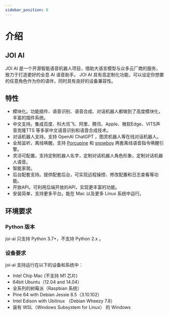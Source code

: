 ```yaml
---
sidebar_position: 0
---
```


# 介绍

## JOI AI
JOI AI 是一个开源智能语音机器人项目，借助大语言模型与众多云厂商的服务，致力于打造更好的全息 AI 语音助手。
JOI AI 具有高定制化功能，可以设定你想要的任意角色作为你的语伴，同时具有良好的设备兼容性。

## 特性

- 模块化。功能插件、语音识别、语音合成、对话机器人都做到了高度模块化，丰富的插件系统。
- 中文支持。集成百度、科大讯飞、阿里、腾讯、Apple、微软Edge、VITS声音克隆TTS 等多家中文语音识别和语音合成技术。
- 对话机器人支持。支持 OpenAI ChatGPT ，图灵机器人等在线对话机器人。
- 全局监听，离线唤醒。支持 [Porcupine](https://github.com/Picovoice/porcupine) 和 [snowboy](https://github.com/Kitt-AI/snowboy) 两套离线语音指令唤醒引擎。
- 灵活可配置。支持定制机器人名字，定制对话机器人角色形象，定制对话机器人语音。
- 智能家居。
- 后台配套支持。提供配套后台，可实现远程操控、修改配置和日志查看等功能。
- 开放API。可利用后端开放的API，实现更丰富的功能。
- 安装简单，支持更多平台。能在 Mac 以及更多 Linux 系统中运行。

## 环境要求

### Python 版本

joi-ai 只支持 Python 3.7+，不支持 Python 2.x 。

### 设备要求

joi-ai 支持运行在以下的设备和系统中：

- Intel Chip Mac (不支持 M1 芯片)
- 64bit Ubuntu（12.04 and 14.04）
- 全系列的树莓派（Raspbian 系统）
- Pine 64 with Debian Jessie 8.5（3.10.102）
- Intel Edison with Ubilinux （Debian Wheezy 7.8）
- 装有 WSL（Windows Subsystem for Linux） 的 Windows